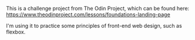 This is a challenge project from The Odin Project, which can be found here: https://www.theodinproject.com/lessons/foundations-landing-page

I'm using it to practice some principles of front-end web design, such as flexbox.